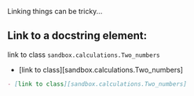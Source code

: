 Linking things can be tricky...

## Link to a docstring element:

link to class `sandbox.calculations.Two_numbers`

- [link to class][sandbox.calculations.Two_numbers]

```md 
- [link to class][sandbox.calculations.Two_numbers]
```
 